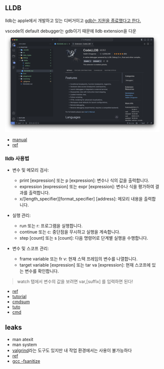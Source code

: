 ## LLDB

lldb는 apple에서 개발하고 있는 디버거이고 [gdb는 지원을 종료했다고 한다.](https://stackoverflow.com/questions/67310123/how-to-install-gdb-on-mac-m1-apple-silicon)

vscode의 default debugger는 gdb이기 때문에 lldb extension을 다운
![](../img/lldb.png)
- [manual](https://github.com/vadimcn/codelldb/blob/master/MANUAL.md)
- [ref](https://velog.io/@hye0n/Mac-%ED%99%98%EA%B2%BD-vscode-%EC%97%90%EC%84%9C-C%EC%96%B8%EC%96%B4-%EA%B0%9C%EB%B0%9C%ED%99%98%EA%B2%BD-%EC%84%B8%ED%8C%85-feat.%EB%94%94%EB%B2%84%EA%B9%85)

### lldb 사용법
- 변수 및 메모리 검사:
	- print [expression] 또는 p [expression]: 변수나 식의 값을 출력합니다.
	- expression [expression] 또는 expr [expression]: 변수나 식을 평가하여 결과를 출력합니다.
	- x/[length_specifier][format_specifier] [address]: 메모리 내용을 출력합니다.

- 실행 관리:
	- run 또는 r: 프로그램을 실행합니다.
	- continue 또는 c: 중단점을 무시하고 실행을 계속합니다.
	- step [count] 또는 s [count]: 다음 명령어로 단계별 실행을 수행합니다.

- 변수 및 스코프 관리:
	- frame variable 또는 fr v: 현재 스택 프레임의 변수를 나열합니다.
	- target variable [expression] 또는 tar va [expression]: 현재 스코프에 있는 변수를 확인합니다.

> watch 탭에서 변수의 값을 보려면 var,[suffix] 를 입력하면 된다!

- [ref](https://hyeyoo.com/64)
- [tutorial](https://aaronbloomfield.github.io/pdr/tutorials/02-lldb/index.html)
- [cmdsum](https://aaronbloomfield.github.io/pdr/docs/lldb_summary.html)
- [tuto](https://lldb.llvm.org/use/tutorial.html)
- [cmd](https://lldb.llvm.org/use/map.html)

## leaks

- man atexit
- man system
- [valgrind](https://github.com/LouisBrunner/valgrind-macos)라는 도구도 있지만 내 작업 환경에서는 사용이 불가능하다
- [ref](https://velog.io/@taelee/C-%EB%A9%94%EB%AA%A8%EB%A6%AC-%EB%88%84%EC%88%98-%EA%B2%80%EC%82%AC%ED%95%98%EA%B8%B0)
- [gcc -fsanitize](https://gcc.gnu.org/onlinedocs/gcc/Instrumentation-Options.html)


